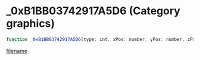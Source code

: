 # _0xB1BB03742917A5D6 (Category graphics)

```js
function _0xB1BB03742917A5D6(type: int, xPos: number, yPos: number, zPos: number, p4: number, red: int, green: int, blue: int, alpha: int): void
```

[filename](_0xB1BB03742917A5D6_m.md ':include')